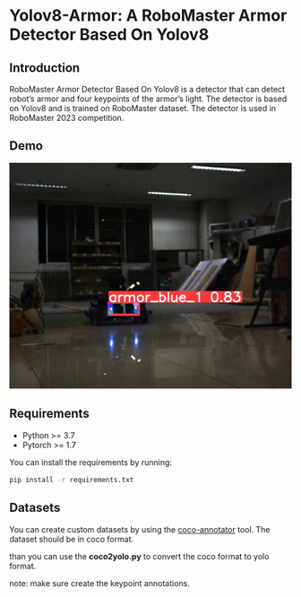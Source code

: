 # Yolov8-Armor: A RoboMaster Armor Detector Based On Yolov8
## Introduction
RoboMaster Armor Detector Based On Yolov8 is a detector that can detect robot’s armor and four keypoints of the armor’s light. The detector is based on Yolov8 and is trained on RoboMaster dataset. The detector is used in RoboMaster 2023 competition.

## Demo
![](data/armor_blue_1.jpg)

## Requirements
- Python >= 3.7
- Pytorch >= 1.7

You can install the requirements by running:
```bash
pip install -r requirements.txt
```

## Datasets
You can create custom datasets by using the [coco-annotator](https://github.com/jsbroks/coco-annotator) tool. The dataset should be in coco format. 

than you can use the **coco2yolo.py** to convert the coco format to yolo format.

note: make sure create the keypoint annotations.

